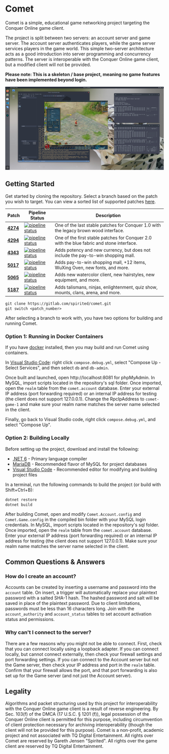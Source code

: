 # Comet

Comet is a simple, educational game networking project targeting the Conquer Online game client.

The project is split between two servers: an account server and game server. The account server authenticates players, while the game server services players in the game world. This simple two-server architecture acts as a good introduction into server programming and concurrency patterns. The server is interoperable with the Conquer Online game client, but a modified client will not be provided.

__Please note: This is a skeleton / base project, meaning no game features have been implemented beyond login.__

![Example Picture](/doc/Images/Example.jpg)

## Getting Started

Get started by cloning the repository. Select a branch based on the patch you wish to target. You can view a sorted list of supported patches [here](https://gitlab.com/spirited/comet/-/branches/all?sort=name_asc).

| Patch | Pipeline Status | Description |
| ----- | --------------- | ----------- |
| [__4274__](https://gitlab.com/spirited/comet/-/tree/4274) | [![pipeline status](https://gitlab.com/spirited/comet/badges/4274/pipeline.svg)](https://gitlab.com/spirited/comet/-/commits/4274) | One of the last stable patches for Conquer 1.0 with the legacy brown wood interface. |
| [__4294__](https://gitlab.com/spirited/comet/-/tree/4294) | [![pipeline status](https://gitlab.com/spirited/comet/badges/4294/pipeline.svg)](https://gitlab.com/spirited/comet/-/commits/4294) | One of the first stable patches for Conquer 2.0 with the blue fabric and stone interface. |
| [__4343__](https://gitlab.com/spirited/comet/-/tree/4343) | [![pipeline status](https://gitlab.com/spirited/comet/badges/4343/pipeline.svg)](https://gitlab.com/spirited/comet/-/commits/4343) | Adds potency and new currency, but does not include the pay-to-win shopping mall. |
| [__5017__](https://gitlab.com/spirited/comet/-/tree/5017) | [![pipeline status](https://gitlab.com/spirited/comet/badges/5017/pipeline.svg)](https://gitlab.com/spirited/comet/-/commits/5017) | Adds pay-to-win shopping mall, +12 items, WuXing Oven, new fonts, and more. |
| [__5065__](https://gitlab.com/spirited/comet/-/tree/5065) | [![pipeline status](https://gitlab.com/spirited/comet/badges/5065/pipeline.svg)](https://gitlab.com/spirited/comet/-/commits/5065) | Adds new watercolor client, new hairstyles, new equipment, and more. |
| [__5187__](https://gitlab.com/spirited/comet/-/tree/5187) | [![pipeline status](https://gitlab.com/spirited/comet/badges/5187/pipeline.svg)](https://gitlab.com/spirited/comet/-/commits/5187) | Adds talismans, ninjas, enlightenment, quiz show, mounts, clans, arena, and more. |

```
git clone https://gitlab.com/spirited/comet.git
git switch <patch_number> 
```

After selecting a branch to work with, you have two options for building and running Comet.

### Option 1: Running in Docker Containers

If you have [docker](https://www.docker.com/products/docker-desktop/) installed, then you may build and run Comet using containers. 

In [Visual Studio Code](https://code.visualstudio.com/): right click `compose.debug.yml`, select "Compose Up - Select Services", and then select `db` and `db-admin`. 

Once built and launched, open http://localhost:8081 for phpMyAdmin. In MySQL, import scripts located in the repository's sql folder. Once imported, open the `realm` table from the `comet.account` database. Enter your external IP address (port forwarding required) or an internal IP address for testing (the client does not support 127.0.0.1). Change the RpcIpAddress to `comet-game-1` and make sure your realm name matches the server name selected in the client.

Finally, go back to Visual Studio code, right click `compose.debug.yml`, and select "Compose Up".

### Option 2: Building Locally

Before setting up the project, download and install the following:

* [.NET 6](https://dotnet.microsoft.com/download) - Primary language compiler
* [MariaDB](https://mariadb.org/) - Recommended flavor of MySQL for project databases 
* [Visual Studio Code](https://code.visualstudio.com/) - Recommended editor for modifying and building project files

In a terminal, run the following commands to build the project (or build with Shift+Ctrl+B):

```
dotnet restore
dotnet build
```

After building Comet, open and modify `Comet.Account.config` and `Comet.Game.config` in the compiled bin folder with your MySQL login credentials. In MySQL, import scripts located in the repository's sql folder. Once imported, open the `realm` table from the `comet.account` database. Enter your external IP address (port forwarding required) or an internal IP address for testing (the client does not support 127.0.0.1). Make sure your realm name matches the server name selected in the client.

## Common Questions & Answers

### How do I create an account?

Accounts can be created by inserting a username and password into the `account` table. On insert, a trigger will automatically replace your plaintext password with a salted SHA-1 hash. The hashed password and salt will be saved in place of the plaintext password. Due to client limitations, passwords must be less than 16 characters long. Join with the `account_authority` and `account_status` tables to set account activation status and permissions.


### Why can't I connect to the server?

There are a few reasons why you might not be able to connect. First, check that you can connect locally using a loopback adapter. If you can connect locally, but cannot connect externally, then check your firewall settings and port forwarding settings. If you can connect to the Account server but not the Game server, then check your IP address and port in the `realm` table. Confirm that your firewall allows the port, and that port forwarding is also set up for the Game server (and not just the Account server).

## Legality

Algorithms and packet structuring used by this project for interoperability with the Conquer Online game client is a result of reverse engineering. By Sec. 103(f) of the DMCA (17 U.S.C. § 1201 (f)), legal possession of the Conquer Online client is permitted for this purpose, including circumvention of client protection necessary for archiving interoperability (though the client will not be provided for this purpose). Comet is a non-profit, academic project and not associated with TQ Digital Entertainment. All rights over Comet are reserved by Gareth Jensen "Spirited". All rights over the game client are reserved by TQ Digital Entertainment.
